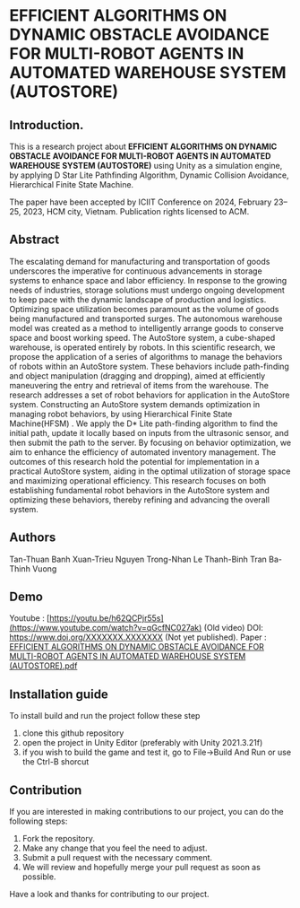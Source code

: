 # EFFICIENT ALGORITHMS ON DYNAMIC OBSTACLE AVOIDANCE FOR MULTI-ROBOT AGENTS IN AUTOMATED WAREHOUSE SYSTEM (AUTOSTORE)
 
## Introduction.
This is a research project about **EFFICIENT ALGORITHMS ON DYNAMIC OBSTACLE AVOIDANCE FOR MULTI-ROBOT AGENTS IN AUTOMATED WAREHOUSE SYSTEM (AUTOSTORE)** using Unity as a simulation engine, by applying D Star Lite Pathfinding Algorithm,  Dynamic Collision Avoidance, Hierarchical Finite State Machine. 

The paper have been accepted by ICIIT Conference on 2024, February 23–25, 2023, HCM city, Vietnam. Publication rights licensed to ACM.

## Abstract 
The escalating demand for manufacturing and transportation of goods underscores the imperative for continuous advancements in storage systems to enhance space and labor efficiency. In response to the growing needs of industries, storage solutions must undergo ongoing development to keep pace with the dynamic landscape of production and logistics. Optimizing space utilization becomes paramount as the volume of goods being manufactured and transported surges. The autonomous warehouse model was created as a method to intelligently arrange goods to conserve space and boost working speed. The AutoStore system, a cube-shaped warehouse, is operated entirely by robots. In this scientific research, we propose the application of a series of algorithms to manage the behaviors of robots within an AutoStore system. These behaviors include path-finding and object manipulation (dragging and dropping), aimed at efficiently maneuvering the entry and retrieval of items from the warehouse. The research addresses a set of robot behaviors for application in the AutoStore system. Constructing an AutoStore system demands optimization in managing robot behaviors, by using Hierarchical Finite State Machine(HFSM) . We apply the D* Lite path-finding algorithm to find the initial path, update it locally based on inputs from the ultrasonic sensor, and then submit the path to the server. By focusing on behavior optimization, we aim to enhance the efficiency of automated inventory management. The outcomes of this research hold the potential for implementation in a practical AutoStore system, aiding in the optimal utilization of storage space and maximizing operational efficiency. This research focuses on both establishing fundamental robot behaviors in the AutoStore system and optimizing these behaviors, thereby refining and advancing the overall system.

## Authors
Tan-Thuan Banh
Xuan-Trieu Nguyen
Trong-Nhan Le
Thanh-Binh Tran
Ba-Thinh Vuong

## Demo
Youtube : [https://youtu.be/h62QCPjr55s](https://www.youtube.com/watch?v=qGcfNC027ak) (Old video)
DOI: https://www.doi.org/XXXXXXX.XXXXXXX (Not yet published).
Paper : [EFFICIENT ALGORITHMS ON DYNAMIC OBSTACLE AVOIDANCE FOR MULTI-ROBOT AGENTS IN AUTOMATED WAREHOUSE SYSTEM (AUTOSTORE).pdf](https://github.com/ShunPeng1/AutoStore/files/14317999/EFFICIENT.ALGORITHMS.ON.DYNAMIC.OBSTACLE.AVOIDANCE.FOR.MULTI-ROBOT.AGENTS.IN.AUTOMATED.WAREHOUSE.SYSTEM.AUTOSTORE.pdf)

## Installation guide
To install build and run the project follow these step

1. clone this github repository
2. open the project in Unity Editor (preferably with Unity 2021.3.21f)
3. if you wish to build the game and test it, go to File->Build And Run or use the Ctrl-B shorcut


## Contribution
If you are interested in making contributions to our project, you can do the following steps:
1. Fork the repository.
2. Make any change that you feel the need to adjust.
3. Submit a pull request with the necessary comment.
4. We will review and hopefully merge your pull request as soon as possible.

Have a look and thanks for contributing to our project.



